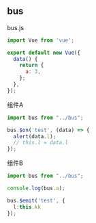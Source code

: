 ## bus

bus.js
```javascript
import Vue from 'vue';

export default new Vue({
  data() {
    return {
      a: 3,
    };
  },
});
```

组件A

```javascript
import bus from "../bus";

bus.$on('test', (data) => {
  alert(data.l);
  // this.l = data.l
});
```

组件B
```javascript
import bus from "../bus";

console.log(bus.a);

bus.$emit('test', {
  l:this.kk
});
```
